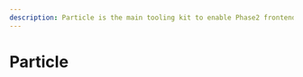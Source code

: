 ```yaml
---
description: Particle is the main tooling kit to enable Phase2 frontend practices.
---
```


# Particle

